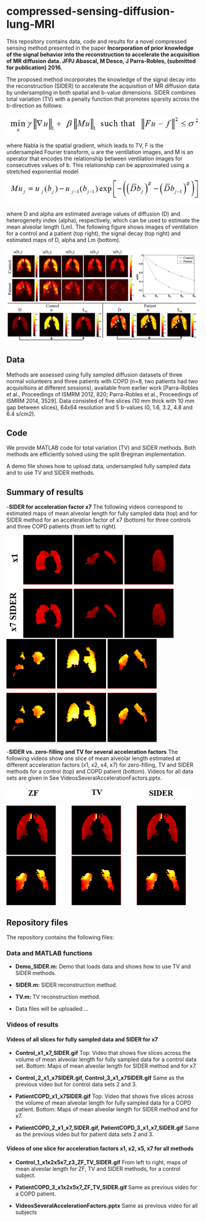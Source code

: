 # compressed-sensing-diffusion-lung-MRI

This repository contains data, code and results for a novel compressed sensing method presented in the paper **Incorporation of prior knowledge of the signal behavior into the reconstruction to accelerate the acquisition of MR diffusion data. JFPJ Abascal, M Desco, J Parra-Robles, (submitted for publication) 2016.** 

The proposed method incorporates the knowledge of the signal decay into the reconstruction (SIDER) to accelerate the acquisition of MR diffusion data by undersampling in both spatial and b-value dimensions. SIDER combines total variation (TV) with a penalty function that promotes sparsity across the b-direction as follows:                              

![](https://github.com/HGGM-LIM/compressed-sensing-diffusion-lung-MRI/blob/master/SIDER_equation_1.jpg)

where Nabla is the spatial gradient, which leads to TV, F is the undersampled Fourier transform, u are the ventilation images, and M is an operator that encodes the relationship between ventilation images for consecutives values of b. This relationship can be approximated using a stretched exponential model 
![](https://github.com/HGGM-LIM/compressed-sensing-diffusion-lung-MRI/blob/master/SIDER_equation_2.jpg)

where D and alpha are estimated average values of diffusion (D) and heterogeneity index (alpha), respectively, which can be used to estimate the mean alveolar length (Lm). The following figure shows images of ventilation for a control and a patient (top right), the signal decay (top right) and estimated maps of D, alpha and Lm (bottom).  

![](https://github.com/HGGM-LIM/compressed-sensing-diffusion-lung-MRI/blob/master/Image_ControlPatient_VentilationImage_D_D_alpha_Lm.jpg)


## Data 
Methods are assessed using fully sampled diffusion datasets of three normal volunteers and three patients with COPD (n=8, two patients had two acquisitions at different sessions), available from earlier work [Parra-Robles et al., Proceedings of ISMRM 2012, 820; Parra-Robles et al., Proceedings of ISMRM 2014, 3529]. Data consisted of five slices (10 mm thick with 10 mm gap between slices), 64x64 resolution and 5 b-values (0, 1.6, 3.2, 4.8 and 6.4 s/cm2). 

## Code
We provide MATLAB code for total variation (TV) and SIDER methods. Both methods are efficiently solved using the split Bregman implementation. 

A demo file shows how to upload data, undersampled fully sampled data and to use TV and SIDER methods.   

## Summary of results ##

-**SIDER for acceleration factor x7** The following videos correspond to estimated maps of mean alveolar length for fully sampled data (top) and for SIDER method for an acceleration factor of x7 (bottom) for three controls and three COPD patients (from left to right).

![](https://github.com/HGGM-LIM/compressed-sensing-diffusion-lung-MRI/blob/master/Label.jpg)
![](https://github.com/HGGM-LIM/compressed-sensing-diffusion-lung-MRI/blob/master/Control_x1_x7_SIDER.gif)
![](https://github.com/HGGM-LIM/compressed-sensing-diffusion-lung-MRI/blob/master/Control_2_x1_x7SIDER.gif)
![](https://github.com/HGGM-LIM/compressed-sensing-diffusion-lung-MRI/blob/master/Control_3_x1_x7SIDER.gif)
![](https://github.com/HGGM-LIM/compressed-sensing-diffusion-lung-MRI/blob/master/PatientCOPD_x1_x7SIDER.gif)
![](https://github.com/HGGM-LIM/compressed-sensing-diffusion-lung-MRI/blob/master/PatientCOPD_2_x1_x7_SIDER.gif)
![](https://github.com/HGGM-LIM/compressed-sensing-diffusion-lung-MRI/blob/master/PatientCOPD_3_x1_x7_SIDER.gif)

-**SIDER vs. zero-filling and TV for several acceleration factors** The following videos show one slice of mean alveolar length estimated at different acceleration factors (x1, x2, x4, x7) for zero-filling, TV and SIDER methods for a control (top) and COPD patient (bottom). Videos for all data sets are given in See VideosSeveralAccelerationFactors.pptx. 

![](https://github.com/HGGM-LIM/compressed-sensing-diffusion-lung-MRI/blob/master/Label2.jpg)

![](https://github.com/HGGM-LIM/compressed-sensing-diffusion-lung-MRI/blob/master/Control_1_x1x2x5x7_z3_ZF_TV_SIDER.gif)
![](https://github.com/HGGM-LIM/compressed-sensing-diffusion-lung-MRI/blob/master/PatientCOPD_3_x1x2x5x7_ZF_TV_SIDER.gif)

##  Repository files ##

The repository contains the following files:

### Data and MATLAB functions ###

- **Demo_SIDER.m:** Demo that loads data and shows how to use TV and SIDER methods. 

- **SIDER.m:** SIDER reconstruction method.

- **TV.m:** TV reconstruction method.

- Data files will be uploaded ...

### Videos of results ###

#### Videos of all slices for fully sampled data and SIDER for x7 ####
- **Control_x1_x7_SIDER.gif** Top: Video that shows five slices across the volume of mean alveolar length for fully sampled data for a control data set. Bottom: Maps of mean alveolar length for SIDER method and for x7. 

- **Control_2_x1_x7SIDER.gif, Control_3_x1_x7SIDER.gif** Same as the previous video but for control data sets 2 and 3. 

- **PatientCOPD_x1_x7SIDER.gif** Top: Video that shows five slices across the volume of mean alveolar length for fully sampled data for a COPD patient. Bottom: Maps of mean alveolar length for SIDER method and for x7.  
 
- **PatientCOPD_2_x1_x7_SIDER.gif, PatientCOPD_3_x1_x7_SIDER.gif** Same as the previous video but for patient data sets 2 and 3. 

#### Videos of one slice for acceleration factors x1, x2, x5, x7 for all methods ####

- **Control_1_x1x2x5x7_z3_ZF_TV_SIDER.gif** From left to right, maps of mean alveolar length for ZF, TV and SIDER methods, for a control subject.

- **PatientCOPD_3_x1x2x5x7_ZF_TV_SIDER.gif** Same as previous video for a COPD patient. 

- **VideosSeveralAccelerationFactors.pptx** Same as previous video for all subjects
